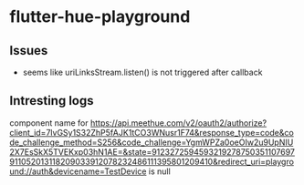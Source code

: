 # flutter-hue-playground

## Issues
- seems like uriLinksStream.listen() is not triggered after callback

## Intresting logs
component name for https://api.meethue.com/v2/oauth2/authorize?client_id=7lvGSy1S32ZhP5fAJK1tCO3WNusr1F74&response_type=code&code_challenge_method=S256&code_challenge=YgmWPZa0oeOIw2u9UpNIU2X7EsSkX5TVEKxp03hN1AE=&state=9123272594593219278750351107697911052013118209033912078232486111395801209410&redirect_uri=playground://auth&devicename=TestDevice is null